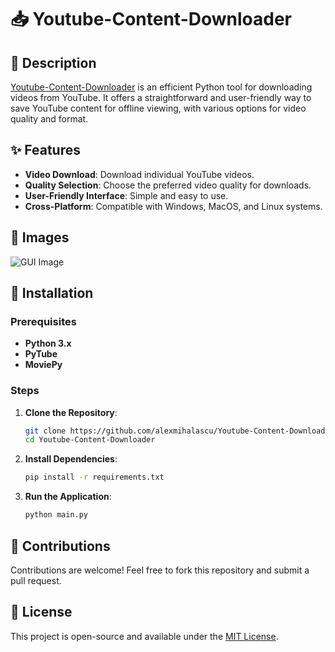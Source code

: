 
# 📥 Youtube-Content-Downloader

## 📄 Description
[Youtube-Content-Downloader](https://github.com/alexmihalascu/Youtube-Content-Downloader) is an efficient Python tool for downloading videos from YouTube. It offers a straightforward and user-friendly way to save YouTube content for offline viewing, with various options for video quality and format.

## ✨ Features
- **Video Download**: Download individual YouTube videos.
- **Quality Selection**: Choose the preferred video quality for downloads.
- **User-Friendly Interface**: Simple and easy to use.
- **Cross-Platform**: Compatible with Windows, MacOS, and Linux systems.

## 📸 Images

![GUI Image](https://i.imgur.com/2THk3mv.png)

## 🚀 Installation

### Prerequisites
- **Python 3.x**
- **PyTube**
- **MoviePy**

### Steps
1. **Clone the Repository**:
   ```bash
   git clone https://github.com/alexmihalascu/Youtube-Content-Downloader
   cd Youtube-Content-Downloader
   ```

2. **Install Dependencies**:
   ```bash
   pip install -r requirements.txt
   ```

3. **Run the Application**:
   ```bash
   python main.py
   ```

## 🤝 Contributions

Contributions are welcome! Feel free to fork this repository and submit a pull request.

## 📄 License

This project is open-source and available under the [MIT License](LICENSE).
